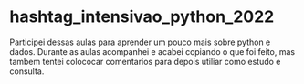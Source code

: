 # hashtag_intensivao_python_2022
Participei dessas aulas para aprender um pouco mais sobre python e dados. Durante as aulas acompanhei e acabei copiando o que foi feito, mas tambem tentei colococar comentarios para depois utiliar como estudo e consulta.
